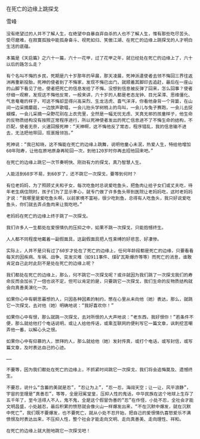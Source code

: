 在死亡的边缘上跳探戈

雪峰


    没有绝望过的人并不了解人生，在绝望中自暴自弃自杀的人也不了解人生，惟有那些吃尽苦头、受尽磨难，在寂寞孤独中能孤身奋斗、视死如归、笑傲江湖、在死亡的边缘上跳探戈的人才明白生活的底蕴。

    本篇是《天启篇》之六十一篇，六十一花甲，过了花甲之年，就已经处在死亡的边缘上了，六十以后的路怎么走？

    有个名叫不悔的乡民，死期是六十岁那年的早晨，那天凌晨，死神派遣使者去领不悔回三界往返洲再重新投胎，死神的使者到了不悔家，发现不悔已出门，就顺着其脚印去追赶，最后在一座山的山脚下看见了他，使者把死亡的信息发给了不悔，没想到信息被反弹了回来，怎么回事？使者仔细一观察，发现这不悔他反常，一般来讲，六十岁的人都是老态龙钟、目光呆滞、思维僵化、气息奄奄的样子，可这不悔却显得兴高采烈、生龙活虎、喜气洋洋，你看他身背一个背篓，在山间一边采摘蘑菇，一边放声歌唱，一会儿抬头学树梢上的鸟叫，一会儿与兔子赛跑，一会儿去捉蝴蝶，一会儿采摘一朵野花别在上衣兜里，全然是一幅无忧无虑、天真无邪的孩童样子，他生命的反物质结构没有按照正常程序进行，所以死神使者发出的死亡信息进不了不悔生命的结构，不匹配，使者无奈，火速回报死神：“天神啊，这不悔他反了常态，程序错乱，我的信息输不进去，无法把他带回，现禀报领旨。”

    死神说：“我已知晓，这不悔能在死亡的边缘上跳舞，说明他童心未泯，热爱人生，特给他增加60年阳寿，让他在原地原身再轮回一次，到他120岁时你再去招他回来吧。”

    在死亡的边缘上跳它一次节奏明快、刚劲有力的探戈，真乃智慧人生。

    人能活到60岁不易，到60岁了，还不跳它一次探戈，要等到何时？

    有位老妈妈，为了照顾丈夫和子女，每次吃鱼时总说爱吃鱼头，把鱼肉让给子女们或丈夫吃，待年老生病住院时，孩子们为了显示孝心，就专门做了许多鱼头带到医院让老妈妈吃，这时老妈妈才说：“我哪里是爱吃鱼头啊，以前家境不富裕，很少吃到鱼，总得有人吃鱼头，我只好说爱吃鱼头，你们就去弄点鱼肉来让我吃吧。”

    老妈妈在死亡的边缘上终于跳了一次探戈。

    我们许多人一生都处在爱恨情仇的压抑之中，如果不跳一次探戈，只能抱憾终生。

    人人都不同程度地戴着一副假面具，这副假面具把人性束缚的好悲苦、好凄惨。

    实际上，人并不是只有过了60岁才处在了死亡的边缘上，任何年龄段都是死亡的边缘，只要看看每天的因疾病、车祸、战争、突发灾难（如911事件、煤矿瓦斯爆炸等等）而死亡的消息，谁敢肯定自己此时此刻不是处在死亡的边缘上呢？

    我们都处在死亡的边缘上，那么，何不跳它一次探戈呢？或许就因为我们跳了一次探戈我们的寿命反而会加长了一倍也说不定，但可以肯定的是，只要跳它一次探戈，我们生命的反物质结构就会向真善美演化一次。

    如果你心中有朝思暮想的人，只因各种因素的制约，憋在心里从未向他（她）表达，那么，就跳它一次探戈，去对他（她）明确地说：“我好喜欢你！” 

    如果你心中有恨，那么就跳一次探戈，去对所恨的人大声地说：“老东西，我好恨你！”若条件不便，那么就给他打个电话说明，或让人给他传话，或乘互联网的便利写它一篇文章，讽刺挖苦嘲弄他一番，以解心头之恨。

    如果你心中有仰慕的人，崇拜的人，那么就给他（她）发封传真，或打个电话，或写封信，或写篇文章，及时表达自己的心迹。

    ……

    不要等，因为我们都处在死亡的边缘上，不抓紧时间跳它一次探戈，我们将会追悔莫及、遗憾终生。

    不要忍，说什么“含蓄的美就是忍”，“忍让为上”，“忍一忍，海阔天空；让一让，风平浪静”，宇宙的至理是“真善忍”，等等，全是冠冕堂皇，压抑人性的鬼话，中华民族在这个地球上生存了五千年了，至今活得人不人，鬼不鬼，全是这个假冒伪善的“忍”在作怪，小处不忍，全社会才能文明昌盛，小处越忍，最后积累的愤怒就会像火山一样爆发出来，“不在沉默中爆发，就在沉默中死亡”，我们既不要爆发，也不要死亡，就从小处不忍开始，把自己的爱恨情仇喜怒爱乐不满愤恨及时表达出来，不压抑人性，整个社会才能走向文明、走向真善美、走向理性、祥和。

    在死亡的边缘上就大胆地跳它一次探戈吧！



